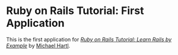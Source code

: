 # Ruby on Rails Tutorial: First Application

This is the first application for
[*Ruby on Rails Tutorial: Learn Rails by Example*](http://railstutorial.org/)
by [Michael Hartl](http://michaelhartl.com).
